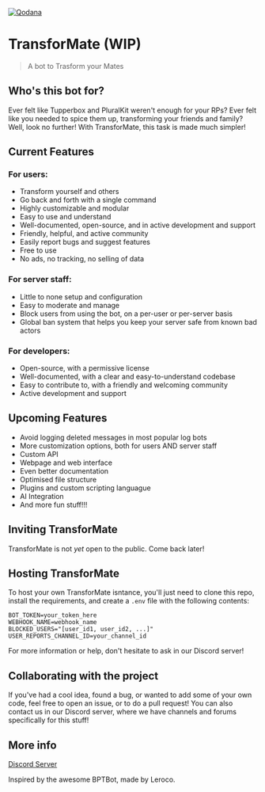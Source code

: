 [![Qodana](https://github.com/dorythecat/TransforMate/actions/workflows/code_quality.yml/badge.svg)](https://github.com/dorythecat/TransforMate/actions/workflows/code_quality.yml)

# TransforMate (WIP)
> A bot to Trasform your Mates

## Who's this bot for?
Ever felt like Tupperbox and PluralKit weren't enough for your RPs? Ever felt like you needed to spice them up,
transforming your friends and family? Well, look no further! With TransforMate, this task is made much simpler!

## Current Features
### For users:
- Transform yourself and others
- Go back and forth with a single command
- Highly customizable and modular
- Easy to use and understand
- Well-documented, open-source, and in active development and support
- Friendly, helpful, and active community
- Easily report bugs and suggest features
- Free to use
- No ads, no tracking, no selling of data

### For server staff:
- Little to none setup and configuration
- Easy to moderate and manage
- Block users from using the bot, on a per-user or per-server basis
- Global ban system that helps you keep your server safe from known bad actors

### For developers:
- Open-source, with a permissive license
- Well-documented, with a clear and easy-to-understand codebase
- Easy to contribute to, with a friendly and welcoming community
- Active development and support

## Upcoming Features
- Avoid logging deleted messages in most popular log bots
- More customization options, both for users AND server staff
- Custom API
- Webpage and web interface
- Even better documentation
- Optimised file structure
- Plugins and custom scripting languague
- AI Integration
- And more fun stuff!!!

## Inviting TransforMate
TransforMate is not *yet* open to the public. Come back later!

## Hosting TransforMate
To host your own TransforMate isntance, you'll just need to clone this repo, install the requirements,
and create a `.env` file with the following contents:
```
BOT_TOKEN=your_token_here
WEBHOOK_NAME=webhook_name
BLOCKED_USERS="[user_id1, user_id2, ...]"
USER_REPORTS_CHANNEL_ID=your_channel_id
```

For more information or help, don't hesitate to ask in our Discord server!

## Collaborating with the project
If you've had a cool idea, found a bug, or wanted to add some of your own code, 
feel free to open an issue, or to do a pull request! You can also contact us in our
Discord server, where we have channels and forums specifically for this stuff!

## More info
[Discord Server](https://discord.gg/uGjWk2SRf6)

Inspired by the awesome BPTBot, made by Leroco.
